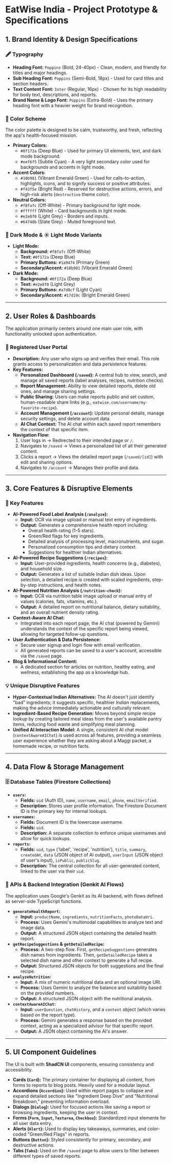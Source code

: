 
# EatWise India - Project Prototype & Specifications

## 1. Brand Identity & Design Specifications

### 🖋 Typography

-   **Heading Font:** `Poppins` (Bold, 24-40px) - Clean, modern, and friendly for titles and major headings.
-   **Sub Heading Font:** `Poppins` (Semi-Bold, 18px) - Used for card titles and section headers.
-   **Text Content Font:** `Inter` (Regular, 16px) - Chosen for its high readability for body text, descriptions, and reports.
-   **Brand Name & Logo Font:** `Poppins` (Extra-Bold) - Uses the primary heading font with a heavier weight for brand recognition.

### 🎨 Color Scheme

The color palette is designed to be calm, trustworthy, and fresh, reflecting the app's health-focused mission.

-   **Primary Colors:**
    -   `#0f172a` (Deep Blue) - Used for primary UI elements, text, and dark mode background.
    -   `#eef6f5` (Subtle Cyan) - A very light secondary color used for backgrounds and accents in light mode.
-   **Accent Colors:**
    -   `#10b981` (Vibrant Emerald Green) - Used for calls-to-action, highlights, icons, and to signify success or positive attributes.
    -   `#f43f5e` (Bright Red) - Reserved for destructive actions, errors, and high-risk alerts (`destructive` theme color).
-   **Neutral Colors:**
    -   `#f8fafc` (Off-White) - Primary background for light mode.
    -   `#ffffff` (White) - Card backgrounds in light mode.
    -   `#e2e8f0` (Light Grey) - Borders and inputs.
    -   `#64748b` (Slate Grey) - Muted foreground text.

### 🌙 Dark Mode & ☀️ Light Mode Variants

-   **Light Mode:**
    -   **Background:** `#f8fafc` (Off-White)
    -   **Text:** `#0f172a` (Deep Blue)
    -   **Primary Buttons:** `#1a9474` (Primary Green)
    -   **Secondary/Accent:** `#10b981` (Vibrant Emerald Green)
-   **Dark Mode:**
    -   **Background:** `#0f172a` (Deep Blue)
    -   **Text:** `#e2e8f0` (Light Grey)
    -   **Primary Buttons:** `#a7d8cf` (Light Cyan)
    -   **Secondary/Accent:** `#17d19c` (Bright Emerald Green)

---

## 2. User Roles & Dashboards

The application primarily centers around one main user role, with functionality unlocked upon authentication.

### 👤 Registered User Portal

-   **Description:** Any user who signs up and verifies their email. This role grants access to personalization and data persistence features.
-   **Key Features:**
    -   **Personalized Dashboard (`/saved`):** A central hub to view, search, and manage all saved reports (label analyses, recipes, nutrition checks).
    -   **Report Management:** Ability to view detailed reports, delete old ones, and manage sharing settings.
    -   **Public Sharing:** Users can make reports public and set custom, human-readable share links (e.g., `eatwise.com/username/my-favorite-recipe`).
    -   **Account Management (`/account`):** Update personal details, manage security settings, and delete account data.
    -   **AI Chat Context:** The AI chat within each saved report remembers the context of that specific item.
-   **Navigation Flow:**
    1.  User logs in → Redirected to their intended page or `/`.
    2.  Navigates to `/saved` → Views a personalized list of all their generated content.
    3.  Clicks a report → Views the detailed report page (`/saved/[id]`) with edit and sharing options.
    4.  Navigates to `/account` → Manages their profile and data.

---

## 3. Core Features & Disruptive Elements

### 📌 Key Features

-   **AI-Powered Food Label Analysis (`/analyze`):**
    -   **Input:** OCR via image upload or manual text entry of ingredients.
    -   **Output:** Generates a comprehensive health report including:
        -   Overall health rating (1-5 stars).
        -   Green/Red flags for key ingredients.
        -   Detailed analysis of processing level, macronutrients, and sugar.
        -   Personalized consumption tips and dietary context.
        -   Suggestions for healthier Indian alternatives.
-   **AI-Powered Recipe Suggestions (`/recipes`):**
    -   **Input:** User-provided ingredients, health concerns (e.g., diabetes), and household size.
    -   **Output:** Generates a list of suitable Indian dish ideas. Upon selection, a detailed recipe is created with scaled ingredients, step-by-step instructions, and health notes.
-   **AI-Powered Nutrition Analysis (`/nutrition-check`):**
    -   **Input:** OCR via nutrition table image upload or manual entry of values (calories, fats, vitamins, etc.).
    -   **Output:** A detailed report on nutritional balance, dietary suitability, and an overall nutrient density rating.
-   **Context-Aware AI Chat:**
    -   Integrated into each report page, the AI chat (powered by Gemini) understands the context of the specific report being viewed, allowing for targeted follow-up questions.
-   **User Authentication & Data Persistence:**
    -   Secure user signup and login flow with email verification.
    -   All generated reports can be saved to a user's account, accessible via the `/saved` page.
-   **Blog & Informational Content:**
    -   A dedicated section for articles on nutrition, healthy eating, and wellness, establishing the app as a knowledge hub.

### 💡 Unique Disruptive Features

-   **Hyper-Contextual Indian Alternatives:** The AI doesn't just identify "bad" ingredients; it suggests specific, healthier *Indian* replacements, making the advice immediately actionable and culturally relevant.
-   **Ingredient-Based Recipe Generation:** Moves beyond simple recipe lookup by creating tailored meal ideas from the user's available pantry items, reducing food waste and simplifying meal planning.
-   **Unified AI Interaction Model:** A single, consistent AI chat model (`contextAwareAIChat`) is used across all features, providing a seamless user experience whether they are asking about a Maggi packet, a homemade recipe, or nutrition facts.

---

## 4. Data Flow & Storage Management

### 🗄 Database Tables (Firestore Collections)

-   **`users`:**
    -   **Fields:** `uid` (Auth ID), `name`, `username`, `email`, `phone`, `emailVerified`.
    -   **Description:** Stores user profile information. The Firestore Document ID is the primary key for internal lookups.
-   **`usernames`:**
    -   **Fields:** Document ID is the lowercase username.
    -   **Fields:** `uid`.
    -   **Description:** A separate collection to enforce unique usernames and allow for quick lookups.
-   **`reports`:**
    -   **Fields:** `uid`, `type` ('label', 'recipe', 'nutrition'), `title`, `summary`, `createdAt`, `data` (JSON object of AI output), `userInput` (JSON object of user's input), `isPublic`, `publicSlug`.
    -   **Description:** The central collection for all user-generated content, linked to the user via their `uid`.

### 🔗 APIs & Backend Integration (Genkit AI Flows)

The application uses Google's Genkit as its AI backend, with flows defined as server-side TypeScript functions.

-   **`generateHealthReport`:**
    -   **Input:** `productName`, `ingredients`, `nutritionFacts`, `photoDataUri`.
    -   **Process:** Uses Gemini's multimodal capabilities to analyze text and image data.
    -   **Output:** A structured JSON object containing the detailed health report.
-   **`getRecipeSuggestions` & `getDetailedRecipe`:**
    -   **Process:** A two-step flow. First, `getRecipeSuggestions` generates dish names from ingredients. Then, `getDetailedRecipe` takes a selected dish name and other context to generate a full recipe.
    -   **Output:** Structured JSON objects for both suggestions and the final recipe.
-   **`analyzeNutrition`:**
    -   **Input:** A mix of numeric nutritional data and an optional image URI.
    -   **Process:** Uses Gemini to analyze the balance and suitability based on the provided numbers.
    -   **Output:** A structured JSON object with the nutritional analysis.
-   **`contextAwareAIChat`:**
    -   **Input:** `userQuestion`, `chatHistory`, and a `context` object (which varies based on the report type).
    -   **Process:** Gemini generates a response based on the provided context, acting as a specialized advisor for that specific report.
    -   **Output:** A JSON object containing the AI's answer.

---

## 5. UI Component Guidelines

The UI is built with **ShadCN UI** components, ensuring consistency and accessibility.

-   **Cards (`Card`):** The primary container for displaying all content, from forms to reports to blog posts. Heavily used for a modular layout.
-   **Accordions (`Accordion`):** Used within report pages to collapse and expand detailed sections like "Ingredient Deep Dive" and "Nutritional Breakdown," preventing information overload.
-   **Dialogs (`Dialog`):** Used for focused actions like saving a report or browsing ingredients, keeping the user in context.
-   **Forms (`Form`, `Input`, `Textarea`, `Checkbox`):** Standardized input elements for all user data entry.
-   **Alerts (`Alert`):** Used to display key takeaways, summaries, and color-coded "Green/Red Flags" in reports.
-   **Buttons (`Button`):** Styled consistently for primary, secondary, and destructive actions.
-   **Tabs (`Tabs`):** Used on the `/saved` page to allow users to filter between different types of saved reports.

